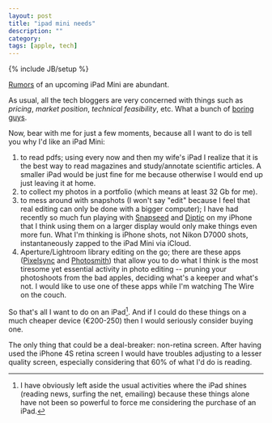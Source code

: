 ```yaml
---
layout: post
title: "ipad mini needs"
description: ""
category: 
tags: [apple, tech]
---
```

{% include JB/setup %}

[Rumors](http://online.wsj.com/article/BT-CO-20120704-703673.html) of an upcoming iPad Mini are abundant.

As usual, all the tech bloggers are very concerned with things such as *pricing*, *market position*, *technical feasibility*, etc. What a bunch of [boring](http://www.harbinger.me/posts/57) [guys](http://daringfireball.net/2012/07/this_ipad_mini_thing).

Now, bear with me for just a few moments, because all I want to do is tell you why I'd like an iPad Mini:

1. to read pdfs; using every now and then my wife's iPad I realize that it is the best way to read magazines and study/annotate scientific articles. A smaller iPad would be just fine for me because otherwise I would end up just leaving it at home.
2.  to collect my photos in a portfolio (which means at least 32 Gb for me).
3. to mess around with snapshots (I won't say "edit" because I feel that real editing can only be done with a bigger computer); I have had recently so much fun playing with [Snapseed](http://www.snapseed.com/) and [Diptic](http://dipticapp.com/) on my iPhone that I think using them on a larger display would only make things even more fun. What I'm thinking is iPhone shots, not Nikon D7000 shots, instantaneously zapped to the iPad Mini via iCloud.
4. Aperture/Lightroom library editing on the go; there are these apps ([Pixelsync](http://www.pixelsyncapp.com/) and [Photosmith](http://www.photosmithapp.com/)) that allow you to do what I think is the most tiresome yet essential activity in photo editing -- pruning your photoshoots from the bad apples, deciding what's a keeper and what's not. I would like to use one of these apps while I'm watching The Wire on the couch.

So that's all I want to do on an iPad[^1]. And if I could do these things on a much cheaper device (€200-250) then I would seriously consider buying one.

The only thing that could be a deal-breaker: non-retina screen. After having used the iPhone 4S retina screen I would have troubles adjusting to a lesser quality screen, especially considering that 60% of what I'd do is reading.


[^1]: I have obviously left aside the usual activities where the iPad shines (reading news, surfing the net, emailing) because these things alone have not been so powerful to force me considering the purchase of an iPad.
